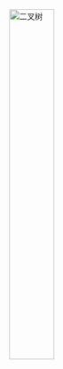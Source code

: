<img src="https://github.com/user-attachments/assets/3a7ee3d9-07aa-419c-9aac-e73027a13f22" width="40%" height="auto" alt="二叉树">
